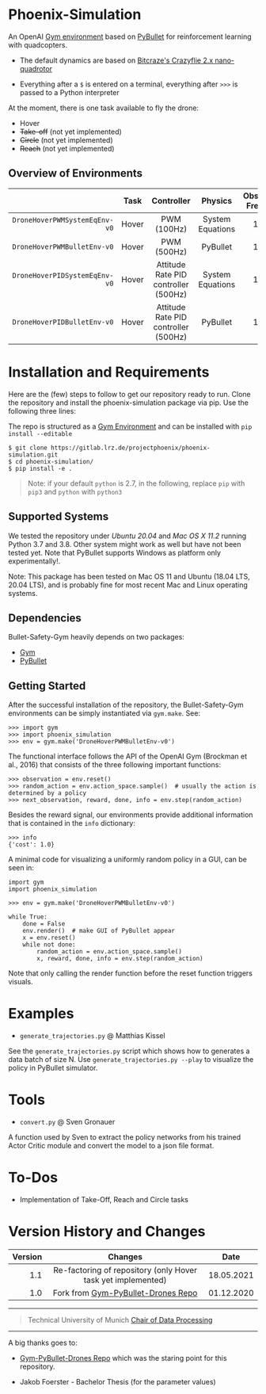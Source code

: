 # Phoenix-Simulation 

An OpenAI [Gym environment](https://gym.openai.com/envs/#classic_control) based on [PyBullet](https://github.com/bulletphysics/bullet3) for reinforcement learning with quadcopters. 

- The default dynamics are based on [Bitcraze's Crazyflie 2.x nano-quadrotor](https://www.bitcraze.io/documentation/hardware/crazyflie_2_1/crazyflie_2_1-datasheet.pdf)

- Everything after a `$` is entered on a terminal, everything after `>>>` is passed to a Python interpreter



At the moment, there is one task available to fly the drone:

- Hover
- ~~Take-off~~ (not yet implemented)
- ~~Circle~~ (not yet implemented)
- ~~Reach~~ (not yet implemented)


## Overview of Environments

|                                       | Task         | Controller    | Physics            | Observation Frequency | Domain Randomization |  *Aerodynamic effects*  |
|-------------------------------------: | :----------: | :-----------: | :----------------: | :-------------------: | :------------------: | :-------------------------: |
| `DroneHoverPWMSystemEqEnv-v0`         | Hover        | PWM (100Hz)   | System Equations   | 100 Hz                | 10%                  | None |
| `DroneHoverPWMBulletEnv-v0`           | Hover        | PWM (500Hz)   | PyBullet           | 100 Hz                | 10%                  | Drag |
| `DroneHoverPIDSystemEqEnv-v0`         | Hover        | Attitude Rate PID controller (500Hz)   | System Equations |  100 Hz |  10%        |   None |                 
| `DroneHoverPIDBulletEnv-v0`           | Hover        | Attitude Rate PID controller (500Hz)   | PyBullet     |  100 Hz |        10%     |             Drag |                 




# Installation and Requirements

Here are the (few) steps to follow to get our repository ready to run. Clone the
repository and install the phoenix-simulation package via pip. Use the following
three lines:

The repo is structured as a [Gym Environment](https://github.com/openai/gym/blob/master/docs/creating-environments.md)
and can be installed with `pip install --editable`
```
$ git clone https://gitlab.lrz.de/projectphoenix/phoenix-simulation.git
$ cd phoenix-simulation/
$ pip install -e .
```

> Note: if your default `python` is 2.7, in the following, replace `pip` with `pip3` and `python` with `python3`


## Supported Systems

We tested the repository under *Ubuntu 20.04* and *Mac OS X 11.2* running Python 3.7
and 3.8. Other system might work as well but have not been tested yet.
Note that PyBullet supports Windows as platform only experimentally!. 

Note: This package has been tested on Mac OS 11 and Ubuntu (18.04 LTS, 
20.04 LTS), and is probably fine for most recent Mac and Linux operating 
systems. 


## Dependencies 

Bullet-Safety-Gym heavily depends on two packages:

+ [Gym](https://github.com/openai/gym)
+ [PyBullet](https://github.com/bulletphysics/bullet3)


## Getting Started


After the successful installation of the repository, the Bullet-Safety-Gym 
environments can be simply instantiated via `gym.make`. See: 

```
>>> import gym
>>> import phoenix_simulation
>>> env = gym.make('DroneHoverPWMBulletEnv-v0')
```

The functional interface follows the API of the OpenAI Gym (Brockman et al., 
2016) that consists of the three following important functions:

```
>>> observation = env.reset()
>>> random_action = env.action_space.sample()  # usually the action is determined by a policy
>>> next_observation, reward, done, info = env.step(random_action)
```

Besides the reward signal, our environments provide additional information 
that is contained in the `info` dictionary:
```
>>> info
{'cost': 1.0}
```

A minimal code for visualizing a uniformly random policy in a GUI, can be seen 
in:

```
import gym
import phoenix_simulation

>>> env = gym.make('DroneHoverPWMBulletEnv-v0')

while True:
    done = False
    env.render()  # make GUI of PyBullet appear
    x = env.reset()
    while not done:
        random_action = env.action_space.sample()
        x, reward, done, info = env.step(random_action)
```
Note that only calling the render function before the reset function triggers 
visuals.


# Examples

- `generate_trajectories.py` @ Matthias Kissel

See the `generate_trajectories.py` script which shows how to generates a data 
batch of size N. Use `generate_trajectories.py --play` to visualize the policy
in PyBullet simulator. 

# Tools

- `convert.py` @ Sven Gronauer

A function used by Sven to extract the policy networks from
his trained Actor Critic module and convert the model to a json file format.




# To-Dos

- Implementation of Take-Off, Reach and Circle tasks

# Version History and Changes


| Version | Changes | Date |
|-------: | :----------------: |  :----------------: |
| 1.1     | Re-factoring of repository  (only Hover task yet implemented)  | 18.05.2021 | 
| 1.0     | Fork from [Gym-PyBullet-Drones Repo](https://github.com/utiasDSL/gym-pybullet-drones)  | 01.12.2020 | 


-----

> Technical University of Munich [Chair of Data Processing](https://www.ei.tum.de/en/ldv/homepage/)

-----
A big thanks goes to:
- [Gym-PyBullet-Drones Repo](https://github.com/utiasDSL/gym-pybullet-drones) 
  which was the staring point for this repository.
  
- Jakob Foerster - Bachelor Thesis (for the parameter values)
